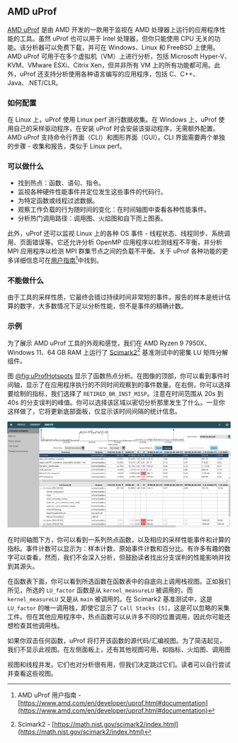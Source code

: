 ## AMD uProf

[AMD uProf](https://www.amd.com/en/developer/uprof.html) 是由 AMD 开发的一款用于监视在 AMD 处理器上运行的应用程序性能的工具。虽然 uProf 也可以用于 Intel 处理器，但你只能使用 CPU 无关的功能。该分析器可以免费下载，并可在 Windows、Linux 和 FreeBSD 上使用。AMD uProf 可用于在多个虚拟机（VM）上进行分析，包括 Microsoft Hyper-V、KVM、VMware ESXi、Citrix Xen，但并非所有 VM 上的所有功能都可用。此外，uProf 还支持分析使用各种语言编写的应用程序，包括 C、C++、Java、.NET/CLR。

### 如何配置 

在 Linux 上，uProf 使用 Linux perf 进行数据收集。在 Windows 上，uProf 使用自己的采样驱动程序，在安装 uProf 时会安装该驱动程序，无需额外配置。AMD uProf 支持命令行界面（CLI）和图形界面（GUI）。CLI 界面需要两个单独的步骤 - 收集和报告，类似于 Linux perf。

### 可以做什么 

- 找到热点：函数、语句、指令。
- 监视各种硬件性能事件并定位发生这些事件的代码行。
- 为特定函数或线程过滤数据。
- 观察工作负载的行为随时间的变化：在时间轴图中查看各种性能事件。
- 分析热门调用路径：调用图、火焰图和自下而上图表。

此外，uProf 还可以监视 Linux 上的各种 OS 事件 - 线程状态、线程同步、系统调用、页面错误等。它还允许分析 OpenMP 应用程序以检测线程不平衡，并分析 MPI 应用程序以检测 MPI 群集节点之间的负载不平衡。关于 uProf 各种功能的更多详细信息可在[用户指南](https://www.amd.com/en/developer/uprof.html#documentation)[^1]中找到。

### 不能做什么 

由于工具的采样性质，它最终会错过持续时间非常短的事件。报告的样本是统计估算的数字，大多数情况下足以分析性能，但不是事件的精确计数。

### 示例 

为了展示 AMD uProf 工具的外观和感觉，我们在 AMD Ryzen 9 7950X、Windows 11、64 GB RAM 上运行了 [Scimark2](https://math.nist.gov/scimark2/index.html)[^2] 基准测试中的密集 LU 矩阵分解组件。

图 [@fig:uProfHotspots](#uProfHotspots) 显示了函数热点分析。在图像的顶部，你可以看到事件时间轴，显示了在应用程序执行的不同时间观察到的事件数量。在右侧，你可以选择要绘制的指标，我们选择了 `RETIRED_BR_INST_MISP`。注意在时间范围从 20s 到 40s 的分支误判的峰值。你可以选择该区域以密切分析那里发生了什么。一旦你这样做了，它将更新底部面板，仅显示该时间间隔的统计信息。

![uProf 的函数热点视图。](https://raw.githubusercontent.com/dendibakh/perf-book/main/img/perf-tools/uProf_Hopspot.png)<div id="uProfHotspots width=100%"></div>

在时间轴图下方，你可以看到一系列热点函数，以及相应的采样性能事件和计算的指标。事件计数可以显示为：样本计数、原始事件计数和百分比。有许多有趣的数字可以查看，然而，我们不会深入分析，但鼓励读者找出分支误判的性能影响并找到其源头。

在函数表下面，你可以看到所选函数在函数表中的自底向上调用栈视图。正如我们所见，所选的 `LU_factor` 函数是从 `kernel_measureLU` 被调用的，而 `kernel_measureLU` 又是从 `main` 被调用的。在 Scimark2 基准测试中，这是 `LU_factor` 的唯一调用栈，即使它显示了 `Call Stacks [5]`，这是可以忽略的采集工件。但在其他应用程序中，热点函数可以从许多不同的位置调用，因此你可能还想检查其他调用栈。

如果你双击任何函数，uProf 将打开该函数的源代码/汇编视图。为了简洁起见，我们不显示此视图。在左侧面板上，还有其他视图可用，如指标、火焰图、调用图

视图和线程并发。它们也对分析很有用，但我们决定跳过它们。读者可以自行尝试并查看这些视图。

[^1]: AMD uProf 用户指南 - [https://www.amd.com/en/developer/uprof.html#documentation](https://www.amd.com/en/developer/uprof.html#documentation)
[^2]: Scimark2 - [https://math.nist.gov/scimark2/index.html](https://math.nist.gov/scimark2/index.html)